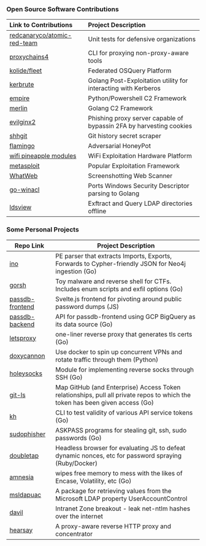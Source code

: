 ### Open Source Software Contributions

| Link to Contributions | Project Description |
| :--|:--|
| [redcanaryco/atomic-red-team](https://github.com/redcanaryco/atomic-red-team/pulls?q=is%3Apr+author%3Aaudibleblink) | Unit tests for defensive organizations|
| [proxychains4](https://github.com/haad/proxychains/commits?author=audibleblink) | CLI for proxying non-proxy-aware tools|
| [kolide/fleet](https://github.com/kolide/fleet/commits?author=audibleblink) | Federated OSQuery Platform|
| [kerbrute](https://github.com/ropnop/kerbrute/commits/master?author=audibleblink) | Golang Post-Exploitation utility for interacting with Kerberos |
| [empire](https://github.com/BC-SECURITY/Empire/blob/9259e5106986847d2bb770c4289c0c0f1adf2344/changelog#L384) | Python/Powershell C2 Framework|
| [merlin](https://github.com/Ne0nd0g/merlin/commits?author=audibleblink) | Golang C2 Framework|
| [evilginx2](https://github.com/kgretzky/evilginx2/commits?author=audibleblink) | Phishing proxy server capable of bypassin 2FA by harvesting cookies|
| [shhgit](https://github.com/eth0izzle/shhgit/commits?author=audibleblink) | Git history secret scraper|
| [flamingo](https://github.com/atredispartners/flamingo/commits?author=audibleblink) | Adversarial HoneyPot|
| [wifi pineapple modules](https://github.com/hak5/wifipineapple-modules/search?q=audibleblink)| WiFi Exploitation Hardware Platform|
| [metasploit](https://github.com/rapid7/metasploit-framework/commits?author=audibleblink)|Popular Exploitation Framework|
| [WhatWeb](https://github.com/urbanadventurer/WhatWeb/commits/bind-interface?author=audibleblink) | Screenshotting Web Scanner |
| [go-winacl](https://github.com/kgoins/go-winacl/commits?author=audibleblink) | Ports Windows Security Descriptor parsing to Golang| 
| [ldsview](https://github.com/kgoins/ldsview/commits?author=audibleblink) | Exftract and Query LDAP directories offline | 

### Some Personal Projects
| Repo Link | Project Description |
| ---|---|
| [ino](https://github.com/audibleblink/ino) | PE parser that extracts Imports, Exports, Forwards to Cypher-friendly JSON for Neo4j ingestion (Go)|
| [gorsh](https://github.com/audibleblink/gorsh) | Toy malware and reverse shell for CTFs. Includes enum scripts and exfil options (Go)|
| [passdb-frontend](https://github.com/audibleblink/passdb-frontend) | Svelte.js frontend for pivoting around public password dumps (JS)|
| [passdb-backend](https://github.com/audibleblink/passdb-backend) | API for passdb-frontend using GCP BigQuery as its data source (Go)|
| [letsproxy](https://github.com/audibleblink/letsproxy) | one-liner reverse proxy that generates tls certs (Go)|
| [doxycannon](https://github.com/audibleblink/doxycannon) | Use docker to spin up concurrent VPNs and rotate traffic through them (Python)|
| [holeysocks](https://github.com/audibleblink/holeysocks) | Module for implementing reverse socks through SSH (Go)|
| [git-ls](https://github.com/audibleblink/git-ls) | Map GitHub (and Enterprise) Access Token relationships, pull all private repos to which the token has been given access (Go)|
| [kh](https://github.com/audibleblink/kh) | CLI to test validity of various API service tokens (Go)|
| [sudophisher](https://github.com/audibleblink/sudophisher) | ASKPASS programs for stealing git, ssh, sudo passwords (Go)|
| [doubletap](https://github.com/audibleblink/doubletap) | Headless browser for evaluating JS to defeat dynamic nonces, etc for password spraying (Ruby/Docker)|
| [amnesia](https://github.com/audibleblink/amnesia) | wipes free memory to mess with the likes of Encase, Volatility, etc (Go)|
| [msldapuac](https://github.com/audibleblink/msldapuac) | A package for retrieving values from the Microsoft LDAP property UserAccountControl|
| [davil](https://github.com/audibleblink/davil) | Intranet Zone breakout - leak net-ntlm hashes over the internet|
| [hearsay](https://github.com/audibleblink/hearsay) | A proxy-aware reverse HTTP proxy and concentrator|        

